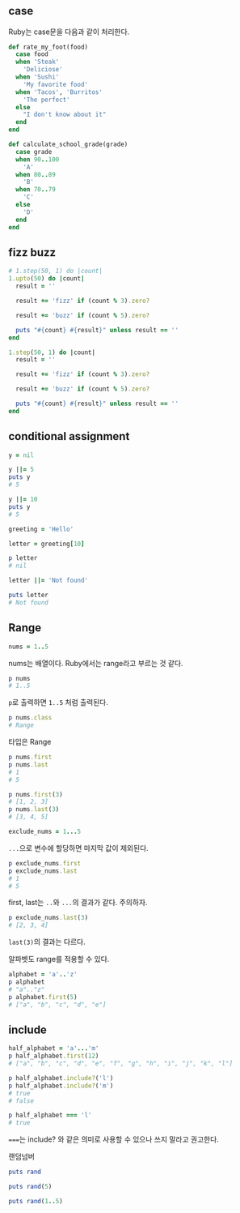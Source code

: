 #

## case

Ruby는 case문을 다음과 같이 처리한다.

```rb
def rate_my_foot(food)
  case food
  when 'Steak'
    'Deliciose'
  when 'Sushi'
    'My favorite food'
  when 'Tacos', 'Burritos'
    'The perfect'
  else
    "I don't know about it"
  end
end

def calculate_school_grade(grade)
  case grade
  when 90..100
    'A'
  when 80..89
    'B'
  when 70..79
    'C'
  else
    'D'
  end
end
```

## fizz buzz

```rb
# 1.step(50, 1) do |count|
1.upto(50) do |count|
  result = ''

  result += 'fizz' if (count % 3).zero?

  result += 'buzz' if (count % 5).zero?

  puts "#{count} #{result}" unless result == ''
end
```

```rb
1.step(50, 1) do |count|
  result = ''

  result += 'fizz' if (count % 3).zero?

  result += 'buzz' if (count % 5).zero?

  puts "#{count} #{result}" unless result == ''
end
```

## conditional assignment

```rb
y = nil

y ||= 5
puts y
# 5

y ||= 10
puts y
# 5
```

```rb
greeting = 'Hello'

letter = greeting[10]

p letter
# nil

letter ||= 'Not found'

puts letter
# Not found
```

## Range

```rb
nums = 1..5
```

nums는 배열이다. Ruby에서는 range라고 부르는 것 같다.

```rb
p nums
# 1..5
```

`p`로 출력하면 `1..5` 처럼 출력된다.

```rb
p nums.class
# Range
```

타입은 Range

```rb
p nums.first
p nums.last
# 1
# 5
```

```rb
p nums.first(3)
# [1, 2, 3]
p nums.last(3)
# [3, 4, 5]
```

```rb
exclude_nums = 1...5
```

`...`으로 변수에 할당하면 마지막 값이 제외된다.

```rb
p exclude_nums.first
p exclude_nums.last
# 1
# 5
```

first, last는 `..`와 `...`의 결과가 같다. 주의하자.

```rb
p exclude_nums.last(3)
# [2, 3, 4]
```

`last(3)`의 결과는 다르다.

알파벳도 range를 적용할 수 있다.

```rb
alphabet = 'a'..'z'
p alphabet
# "a".."z"
p alphabet.first(5)
# ["a", "b", "c", "d", "e"]
```

## include

```rb
half_alphabet = 'a'...'m'
p half_alphabet.first(12)
# ["a", "b", "c", "d", "e", "f", "g", "h", "i", "j", "k", "l"]

p half_alphabet.include?('l')
p half_alphabet.include?('m')
# true
# false

p half_alphabet === 'l'
# true
```

`===`는 include? 와 같은 의미로 사용할 수 있으나 쓰지 말라고 권고한다.

랜덤넘버

```rb
puts rand

puts rand(5)

puts rand(1..5)
```
